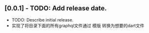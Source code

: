 ## [0.0.1] - TODO: Add release date.

* TODO: Describe initial release.
* 实现了将目录下面的所有graphql文件通过 模版 转换为想要的dart文件